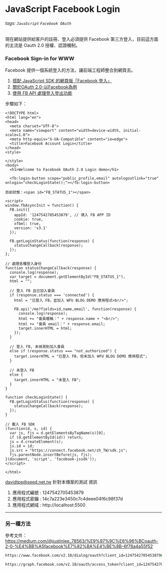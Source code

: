 # JavaScript Facebook Login
###### tags: `JavaScript` `Facebook OAuth`

現在網站提供給客戶的註冊、登入必須提供 Facebook 第三方登入，目前這方面的主流是 Oauth 2.0 授權、認證機制。

### Facebook Sign-in for WWW
Facebook 提供一個系統登入的方法，讓前端工程師整合到網頁去。
1. [搭配 JavaScript SDK 的網頁版「Facebook 登入」](https://developers.facebook.com/docs/facebook-login/web?locale=zh_TW)
2. [關於OAuth 2.0-以Facebook為例](https://medium.com/@justinlee_78563/%E9%97%9C%E6%96%BCoauth-2-0-%E4%BB%A5facebook%E7%82%BA%E4%BE%8B-6f78a4a55f52)
2. [使用 FB API 處理登入登出功能](https://www.wfublog.com/2018/12/fb-api-log-in-out-button-example.html)

步驟如下：
```htmlmixed=
<!DOCTYPE html>
<html lang="en">
<head>
  <meta charset="UTF-8">
  <meta name="viewport" content="width=device-width, initial-scale=1.0">
  <meta http-equiv="X-UA-Compatible" content="ie=edge">
  <title>Facebook Account Login</title>
</head>
<style>

</style>
<body>
  <h1>Welcome to Facebook OAuth 2.0 Login demo</h1>
  
  <fb:login-button scope="public_profile,email" autologoutlink="true" onlogin="checkLoginState();"></fb:login-button>

目前狀態：<span id="FB_STATUS_1"></span>

<script>
window.fbAsyncInit = function() {
  FB.init({
    appId: '1247542705453879', // 填入 FB APP ID
    cookie: true,
    xfbml: true,
    version: 'v3.1'
  });

  FB.getLoginStatus(function(response) {
    statusChangeCallback(response);
  });
};

// 處理各種登入身份
function statusChangeCallback(response) {
  console.log(response);
  var target = document.getElementById("FB_STATUS_1"),
  html = "";

  // 登入 FB 且已加入會員
  if (response.status === 'connected') {
    html = "已登入 FB，並加入 WFU BLOG DEMO 應用程式<br/>";

    FB.api('/me?fields=id,name,email', function(response) {
      console.log(response);
      html += "會員暱稱：" + response.name + "<br/>";
      html += "會員 email：" + response.email;
      target.innerHTML = html;
    });
  }

  // 登入 FB, 未偵測到加入會員
  else if (response.status === "not_authorized") {
    target.innerHTML = "已登入 FB，但未加入 WFU BLOG DEMO 應用程式";
  }

  // 未登入 FB
  else {
    target.innerHTML = "未登入 FB";
  }
}

function checkLoginState() {
  FB.getLoginStatus(function(response) {
    statusChangeCallback(response);
  });
}

// 載入 FB SDK
(function(d, s, id) {
  var js, fjs = d.getElementsByTagName(s)[0];
  if (d.getElementById(id)) return;
  js = d.createElement(s);
  js.id = id;
  js.src = "https://connect.facebook.net/zh_TW/sdk.js";
  fjs.parentNode.insertBefore(js, fjs);
}(document, 'script', 'facebook-jssdk'));
</script>

</html>
```

davidtpe@seed.net.tw 針對本傳案的測試 資訊
1. 應用程式編號 : 1247542705453879
2. 應用程式密鑰 : 14c7a223e3450c7c4deee04f6c98f37d
3. 應用程式網域 : http://localhost:5500

------

### 另一種方法
參考文件：https://medium.com/@justinlee_78563/%E9%97%9C%E6%96%BCoauth-2-0-%E4%BB%A5facebook%E7%82%BA%E4%BE%8B-6f78a4a55f52

```bash
https://www.facebook.com/v2.10/dialog/oauth?client_id=1247542705453879&redirect_uri=http://localhost:5500/fb.html

https://graph.facebook.com/v2.10/oauth/access_token?client_id=1247542705453879&redirect_uri=http://localhost:5500/fb.html&client_secret=14c7a223e3450c7c4deee04f6c98f37d&code=AQAcwvNjk2YU2WGloDlpkNlwBSm__YffxMvknyMSkZ3O7JR4ZnvaRceYCCX0oZWaIfAou92yYHAp49Tn5EsFZ3OV4YWhS87r26T1lgJWN-u9FHJa35ibsMJzuHVe1UT6nqzLvneXP-rWrgZxN7wV86CZ16vvkso_jxcVqru44pJZwRkBi9FnnycF1F3tgO9NWt5Y7Vf7bTfQvnZ5ezRuJq9dUZ-sDCI68eGvCivkKd2wr0x7VL0As05nNOtOOvNsQQF1y0EsdLukL5hGC43eW9c80lf0eVNdLkN84S_NCIjM-LgXEPfMRuazCn9sobVJFlwrGjtyVbyNJz_c1Qzqj6jt#_

```
